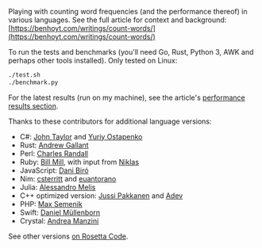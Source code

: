 
Playing with counting word frequencies (and the performance thereof) in various languages. See the full article for context and background: [https://benhoyt.com/writings/count-words/](https://benhoyt.com/writings/count-words/)

To run the tests and benchmarks (you'll need Go, Rust, Python 3, AWK and perhaps other tools installed). Only tested on Linux:

```bash
./test.sh
./benchmark.py
```

For the latest results (run on my machine), see the article's [performance results section](https://benhoyt.com/writings/count-words/#performance-results-and-learnings).

Thanks to these contributors for additional language versions:

* C#: [John Taylor](https://github.com/jftuga) and [Yuriy Ostapenko](https://github.com/uncleyo)
* Rust: [Andrew Gallant](https://github.com/BurntSushi)
* Perl: [Charles Randall](https://github.com/charles-randall)
* Ruby: [Bill Mill](https://github.com/llimllib), with input from [Niklas](https://github.com/nhh)
* JavaScript: [Dani Biró](https://github.com/Daninet)
* Nim: [csterritt](https://github.com/csterritt) and [euantorano](https://github.com/euantorano)
* Julia: [Alessandro Melis](https://github.com/alemelis)
* C++ optimized version: [Jussi Pakkanen](https://github.com/jpakkane) and [Adev](https://github.com/adevress)
* PHP: [Max Semenik](https://github.com/MaxSem)
* Swift: [Daniel Müllenborn](https://github.com/damuellen)
* Crystal: [Andrea Manzini](https://github.com/ilmanzo)

See other versions [on Rosetta Code](https://rosettacode.org/wiki/Word_frequency).
